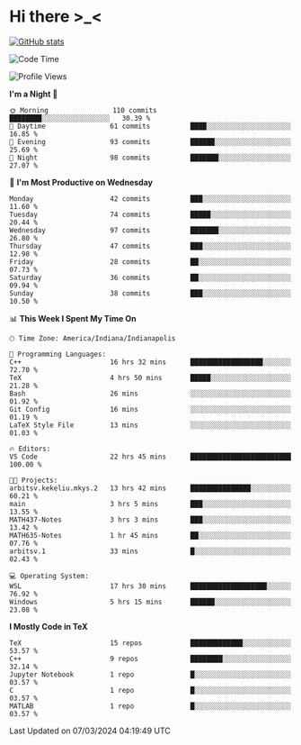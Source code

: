 # Hi there \>_<

[![GitHub stats](https://github-readme-stats.vercel.app/api?username=ARessegetesStery&show_icons=true&theme=transparent)](https://github.com/anuraghazra/github-readme-stats)

<!--START_SECTION:waka-->
![Code Time](http://img.shields.io/badge/Code%20Time-746%20hrs%2041%20mins-blue)

![Profile Views](http://img.shields.io/badge/Profile%20Views-0-blue)

**I'm a Night 🦉** 

```text
🌞 Morning                110 commits         ████████░░░░░░░░░░░░░░░░░   30.39 % 
🌆 Daytime                61 commits          ████░░░░░░░░░░░░░░░░░░░░░   16.85 % 
🌃 Evening                93 commits          ██████░░░░░░░░░░░░░░░░░░░   25.69 % 
🌙 Night                  98 commits          ███████░░░░░░░░░░░░░░░░░░   27.07 % 
```
📅 **I'm Most Productive on Wednesday** 

```text
Monday                   42 commits          ███░░░░░░░░░░░░░░░░░░░░░░   11.60 % 
Tuesday                  74 commits          █████░░░░░░░░░░░░░░░░░░░░   20.44 % 
Wednesday                97 commits          ███████░░░░░░░░░░░░░░░░░░   26.80 % 
Thursday                 47 commits          ███░░░░░░░░░░░░░░░░░░░░░░   12.98 % 
Friday                   28 commits          ██░░░░░░░░░░░░░░░░░░░░░░░   07.73 % 
Saturday                 36 commits          ██░░░░░░░░░░░░░░░░░░░░░░░   09.94 % 
Sunday                   38 commits          ███░░░░░░░░░░░░░░░░░░░░░░   10.50 % 
```


📊 **This Week I Spent My Time On** 

```text
🕑︎ Time Zone: America/Indiana/Indianapolis

💬 Programming Languages: 
C++                      16 hrs 32 mins      ██████████████████░░░░░░░   72.70 % 
TeX                      4 hrs 50 mins       █████░░░░░░░░░░░░░░░░░░░░   21.28 % 
Bash                     26 mins             ░░░░░░░░░░░░░░░░░░░░░░░░░   01.92 % 
Git Config               16 mins             ░░░░░░░░░░░░░░░░░░░░░░░░░   01.19 % 
LaTeX Style File         13 mins             ░░░░░░░░░░░░░░░░░░░░░░░░░   01.03 % 

🔥 Editors: 
VS Code                  22 hrs 45 mins      █████████████████████████   100.00 % 

🐱‍💻 Projects: 
arbitsv.kekeliu.mkys.2   13 hrs 42 mins      ███████████████░░░░░░░░░░   60.21 % 
main                     3 hrs 5 mins        ███░░░░░░░░░░░░░░░░░░░░░░   13.55 % 
MATH437-Notes            3 hrs 3 mins        ███░░░░░░░░░░░░░░░░░░░░░░   13.42 % 
MATH635-Notes            1 hr 45 mins        ██░░░░░░░░░░░░░░░░░░░░░░░   07.76 % 
arbitsv.1                33 mins             █░░░░░░░░░░░░░░░░░░░░░░░░   02.43 % 

💻 Operating System: 
WSL                      17 hrs 30 mins      ███████████████████░░░░░░   76.92 % 
Windows                  5 hrs 15 mins       ██████░░░░░░░░░░░░░░░░░░░   23.08 % 
```

**I Mostly Code in TeX** 

```text
TeX                      15 repos            █████████████░░░░░░░░░░░░   53.57 % 
C++                      9 repos             ████████░░░░░░░░░░░░░░░░░   32.14 % 
Jupyter Notebook         1 repo              █░░░░░░░░░░░░░░░░░░░░░░░░   03.57 % 
C                        1 repo              █░░░░░░░░░░░░░░░░░░░░░░░░   03.57 % 
MATLAB                   1 repo              █░░░░░░░░░░░░░░░░░░░░░░░░   03.57 % 
```




 Last Updated on 07/03/2024 04:19:49 UTC
<!--END_SECTION:waka-->
